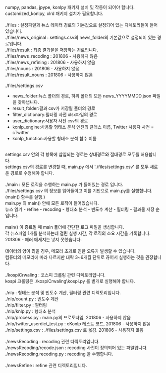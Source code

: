 numpy, pandas, jpype, konlpy 패키지 설치 및 작동이 되어야 합니다.<br/>
customized_konlpy, xlrd 패키지 설치가 필요합니다.<br/>
<br/>
./files : 설정파일과 뉴스 데이터 경로의 기본값으로 설정되어 있는 디렉토리들이 들어있습니다.<br/>
./files/news_original : settings.csv의 news_folder의 기본값으로 설정되어 있는 경로입니다.<br/>
./files/result : 최종 결과물을 저장하는 경로입니다.<br/>
./files/news_recoding : 201806 - 사용하지 않음<br/>
./files/news_refining : 201806 - 사용하지 않음<br/>
./files/nouns : 201806 - 사용하지 않음<br/>
./files/result_nouns : 201806 - 사용하지 않음<br/>
<br/>
./files/settings.csv<br/>
- news_folder:뉴스 폴더의 경로, 하위 폴더의 모든 news_YYYYMMDD.json 파일을 찾아냅니다.<br/>
- result_folder:결과 csv가 저장될 폴더의 경로<br/>
- filter_dictionary:필터링 사전 xlsx파일의 경로<br/>
- user_dictionary:사용자 사전 csv의 경로<br/>
- konlp_engine:사용할 형태소 분석 엔진의 클래스 이름, Twitter 사용자 사전 = cTwitter<br/>
- konlp_function:사용할 형태소 분석 함수 이름<br/>
<br/>
settings.csv 안의 각 항목에 삽입되는 경로는 상대경로와 절대경로 모두를 허용합니다.<br/>
settings.csv의 경로를 변경할 때, main.py 에서 './files/settings.csv' 를 모두 새로운 경로로 수정해야 합니다.<br/>
<br/>
./main : 모든 로직을 수행하는 main.py 가 들어있는 경로 입니다.<br/>
./files/settings.csv 의 정보를 읽어들이고 이를 기반으로 main.py를 실행합니다. (main() 함수를 실행.)<br/>
main.py 의 main() 안에 모든 로직이 들어있습니다.<br/>
뉴스 읽기 - refine - recoding - 형태소 분석 - 빈도수 계산 - 필터링 - 결과물 저장 순입니다.<br/>
<br/>
main() 이 종료될 때 main 폴더에 간단한 로그 파일을 생성합니다.<br/>
각 뉴스파일 1개를 분석하는데 걸린 실행 시간, 각 로직의 소요 시간을 기록합니다.</br>
201806 - 에러 메세지는 넣지 못했습니다.<br/>
<br/>
데이터의 양이 많을 경우, 메모리 초과로 인한 오류가 발생할 수 있습니다.<br/>
컴퓨터의 메모리에 따라 다르지만 대략 3~6개월 단위로 끊어서 실행하는 것을 권장합니다.<br/>
<br/>
./kospiCrwaling : 코스피 크롤링 관련 디렉토리입니다.<br/>
kospi 크롤링은 .\kospiCrwaling\kospi.py 를 별개로 실행해야 합니다.<br/>
<br/>
./nlp : 형태소 분석 및 빈도수 계산, 필터링 관련 디렉토리입니다.<br/>
./nlp/count.py : 빈도수 계산<br/>
./nlp/filter.py : 필터링<br/>
./nlp/knlp.py : 형태소 분석<br/>
./nlp/process.py : main.py의 프로토타입, 201806 - 사용하지 않음<br/>
./nlp/twitter_userdict_test.py : cKonlp 테스트 코드, 201806 - 사용하지 않음<br/>
./nlp/settings.csv : ./files/settings.csv 로 옮김. 201806 - 사용하지 않음<br/>
<br/>
./newsRecoding : recoding 관련 디렉토리입니다.<br/>
./newsRecoding/recode.json : recoding 사전이 정의되어 있는 파일입니다.<br/>
./newsRecoding.recoding.py : recoding 을 수행합니다.<br/>
<br/>
./newsRefine : refine 관련 디렉토리입니다.<br/>

